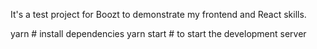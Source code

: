 It's a test project for Boozt to demonstrate my frontend and React skills.


yarn # install dependencies
yarn start # to start the development server
